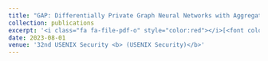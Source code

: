 ```yaml
---
title: "GAP: Differentially Private Graph Neural Networks with Aggregation Perturbation"
collection: publications
excerpt: '<i class="fa fa-file-pdf-o" style="color:red"></i>[<font color="red">Paper</font>](https://arxiv.org/pdf/2203.00949.pdf) <i class="fa fa-github" style="color:green"></i>[<font color="green">Code</font>](https://github.com/sisaman/GAP)'
date: 2023-08-01
venue: '32nd USENIX Security <b> (USENIX Security)</b>'
---
```

